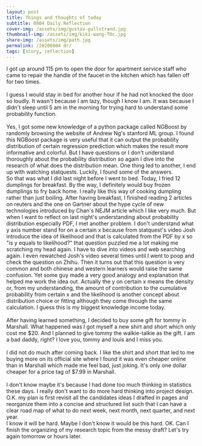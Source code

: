 ```yaml
---
layout: post
title: Things and thoughts of today
subtitle: 0804 Daily Reflection
cover-img: /assets/img/gustav-gullstrand.jpg
thumbnail-img: /assets/img/kiki-wang-TOc.jpg
share-img: /assets/img/path.jpg
permalink: /20200804 dr/
tags: [story, reflection]
---
```


I got up around 115 pm to open the door for apartment service staff who came to repair the handle of 
the faucet in the kitchen which has fallen off for two times.  
<br>
I guess I would stay in bed for another hour if he had not knocked the door so loudly.
It wasn't because I am lazy, though I know I am. It was because I didn't sleep until 5 am in the morning 
for trying hard to understand some probability function.  
<br>
Yes, I got some new knowledge of a python package called NGBoost by randomly browsing the website of Andrew 
Ng's stanford ML group. I found this NGBoost package is very useful that it can output the probability 
distribution of certain regression prediction which makes the result more informative and colorful. But 
I have questions or I don't understand thoroughly about the probability distribution so again I dive into the research 
of what does the distribution mean. One thing led to another, I end up with watching statquests. Luckily, I found 
some of the answers.  
So that was what I did last night before I went to bed. Today, I fried 12 dumplings for breakfast. By the 
way, I definitely would buy frozen dumplings to fry back home. I really like this way of cooking dumpling rather than 
just boiling. After having breakfast, I finished reading 2 articles on reuters and the one on Gartner about the hype cycle 
of new technologies introduced by Chan's NEJM article which I like very much. But when I want to reflect on last night's 
understanding about probability distribution especially PDF, I met another problem. I don't understand what y axis number 
stand for on a certain x because from statquest's video Josh introduce the idea of likelihood and that is calculated from 
the PDF by x so "is y equals to likelihood?" that question puzzled me a lot making me scratching my head again. 
I have to dive into videos and web searching again. I even rewatched Josh's video several times until I went to poop and 
check the question on Zhihu. Then it turns out that this question is very common and both chinese and western 
learners would raise the same confusion. Yet some guy made a very good analogy and explanation that helped me work the idea 
out. Actually the y on certain x means the density or, from my understanding, the amount of contribution to the cumulative probability 
from certain x and the likelihood is another concept about distribution choice or fitting although they come through the same 
calculation. I guess this is my biggest knowledge income today.  
<br>
After having learned something, I decided to buy some gift for tommy in Marshall. What happened was I got myself a new 
shirt and short which only cost me $20. And I planned to give tommy the walkie-talkie as the gift. I am a bad daddy, right? I love 
you, tommy and louis and I miss you.  
<br>
I did not do much after coming back. I like the shirt and short that led to me buying more on its official site where I found 
it was even cheaper online than in Marshall which made me feel bad, just joking. It's only one dollar cheaper for a price tag of 
$7.99 in Marshall.  
<br>
I don't know maybe it's because I had done too much thinking in statistics these days. I really don't want to do more 
hard thinking into project design.  
O.K. my plan is first revisit all the candidates ideas I drafted in pages and reorganize them into a concise and structured 
list such that I can have a clear road map of what to do next week, next month, next quarter, and next year.  
I know it will be hard. Maybe I don't know it would be this hard.
OK. Can I finish the organizing of my research topic from the messy draft? Let's try again tomorrow or hours 
later.     
    